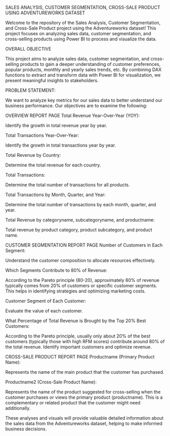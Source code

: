 SALES ANALYSIS, CUSTOMER SEGMENTATION, CROSS-SALE PRODUCT USING ADVENTUREWORKS DATASET

Welcome to the repository of the Sales Analysis, Customer Segmentation, and Cross-Sale Product project using the Adventureworks dataset! This project focuses on analyzing sales data, customer segmentation, and cross-selling products using Power BI to process and visualize the data.

OVERALL OBJECTIVE

This project aims to analyze sales data, customer segmentation, and cross-selling products to gain a deeper understanding of customer preferences, popular products, monthly and yearly sales trends, etc. By combining DAX functions to extract and transform data with Power BI for visualization, we present meaningful insights to stakeholders.

PROBLEM STATEMENT:

We want to analyze key metrics for our sales data to better understand our business performance. Our objectives are to examine the following:

OVERVIEW REPORT PAGE
Total Revenue Year-Over-Year (YOY):

Identify the growth in total revenue year by year.

Total Transactions Year-Over-Year:

Identify the growth in total transactions year by year.

Total Revenue by Country:

Determine the total revenue for each country.

Total Transactions:

Determine the total number of transactions for all products.

Total Transactions by Month, Quarter, and Year:

Determine the total number of transactions by each month, quarter, and year.

Total Revenue by categoryname, subcategoryname, and productname:

Total revenue by product category, product subcategory, and product name.

CUSTOMER SEGMENTATION REPORT PAGE
Number of Customers in Each Segment:

Understand the customer composition to allocate resources effectively.

Which Segments Contribute to 80% of Revenue:

According to the Pareto principle (80-20), approximately 80% of revenue typically comes from 20% of customers or specific customer segments. This helps in identifying strategies and optimizing marketing costs.

Customer Segment of Each Customer:

Evaluate the value of each customer.

What Percentage of Total Revenue is Brought by the Top 20% Best Customers:

According to the Pareto principle, usually only about 20% of the best customers (typically those with high RFM scores) contribute around 80% of the total revenue. Identify important customers and optimize revenue.

CROSS-SALE PRODUCT REPORT PAGE
Productname (Primary Product Name):

Represents the name of the main product that the customer has purchased.

Productname2 (Cross-Sale Product Name):

Represents the name of the product suggested for cross-selling when the customer purchases or views the primary product (productname). This is a complementary or related product that the customer might need additionally.

These analyses and visuals will provide valuable detailed information about the sales data from the Adventureworks dataset, helping to make informed business decisions.

